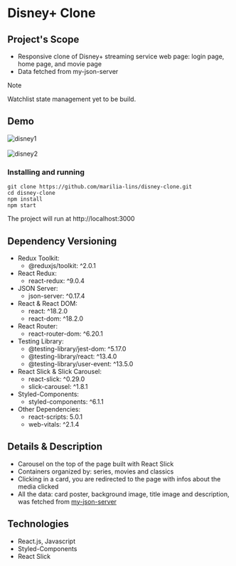 # Disney+ Clone

## Project's Scope

* Responsive clone of Disney+ streaming service web page: login page, home page, and movie page
* Data fetched from my-json-server
> [!NOTE]  
> Watchlist state management yet to be build.

## Demo
![disney1](https://github.com/marilia-lins/disney-clone/assets/121808358/7d36de37-f632-46ae-a2a8-2eebcbd08db6)
<br/>
<br/>
![disney2](https://github.com/marilia-lins/disney-clone/assets/121808358/1f926e6b-aed6-41ca-ab1a-0e2f29d18b49)

### Installing and running
```
git clone https://github.com/marilia-lins/disney-clone.git
cd disney-clone
npm install
npm start
```
The project will run at http://localhost:3000

## Dependency Versioning

* Redux Toolkit:
  - @reduxjs/toolkit: ^2.0.1
* React Redux:
  - react-redux: ^9.0.4
* JSON Server:
  - json-server: ^0.17.4
* React & React DOM:
  - react: ^18.2.0
  - react-dom: ^18.2.0
* React Router:
  - react-router-dom: ^6.20.1
* Testing Library:
  - @testing-library/jest-dom: ^5.17.0
  - @testing-library/react: ^13.4.0
  - @testing-library/user-event: ^13.5.0
* React Slick & Slick Carousel:
  - react-slick: ^0.29.0
  - slick-carousel: ^1.8.1
* Styled-Components:
  - styled-components: ^6.1.1
* Other Dependencies:
   - react-scripts: 5.0.1
   - web-vitals: ^2.1.4


## Details & Description

* Carousel on the top of the page built with React Slick
* Containers organized by: series, movies and classics
* Clicking in a card, you are redirected to the page with infos about the media clicked
* All the data: card poster, background image, title image and description, was fetched from [my-json-server](https://my-json-server.typicode.com/marilia-lins/disney-api)

## Technologies

* React.js, Javascript
* Styled-Components
* React Slick
